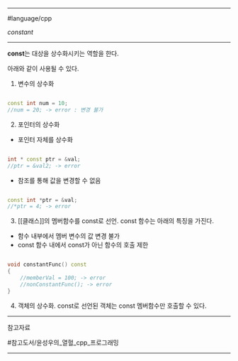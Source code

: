 
---

#language/cpp 

*constant*

---

**const**는 대상을 상수화시키는 역할을 한다.

아래와 같이 사용될 수 있다.

1. 변수의 상수화

```cpp

const int num = 10;
//num = 20; -> error : 변경 불가

```

2. 포인터의 상수화
	
+ 포인터 자체를 상수화

```cpp

int * const ptr = &val;
//ptr = &val2; -> error

```

+ 참조를 통해 값을 변경할 수 없음

```cpp

const int *ptr = &val;
//*ptr = 4; -> error

```

3. [[클래스]]의 멤버함수를 const로 선언. const 함수는 아래의 특징을 가진다.

+ 함수 내부에서 멤버 변수의 값 변경 불가
+ const 함수 내에서 const가 아닌 함수의 호출 제한

```cpp

void constantFunc() const
{
	//memberVal = 100; -> error
	//nonConstantFunc(); -> error
}

```

4. 객체의 상수화. const로 선언된 객체는 const 멤버함수만 호출할 수 있다.

---

참고자료

#참고도서/윤성우의_열혈_cpp_프로그래밍

---